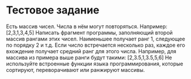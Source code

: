 # Тестовое задание
Есть массив чисел. Числа в нём могут повторяться. Например:
[2,3,1,3,4,5]
Написать фрагмент программы, заполняющий второй массив рангами этих чисел. Наименьшее получает ранг 1, следующее по порядку 2 и т.д. Если число встречается несколько раз, каждое его вхождение получает средний ранг для этого числа.
Например, для массива из примера выше ранги будут такими:
[2,3.5,1,3.5,5,6]
Не используйте встроенные функции языка программирования, которые сортируют, переворачивают или ранжируют массивы.
